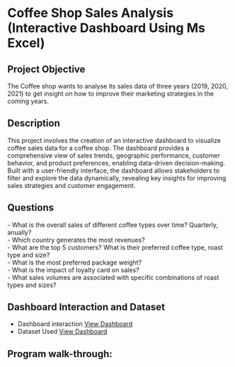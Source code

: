 <h1>Coffee Shop Sales Analysis (Interactive Dashboard Using Ms Excel)</h1>

<h2>Project Objective</h2>
The Coffee shop wants to analyse its sales data of three years (2019, 2020, 2021) to get insight on how to improve their marketing strategies in the coming years.
<br />

<h2>Description</h2>
This project involves the creation of an interactive dashboard to visualize coffee sales data for a coffee shop. The dashboard provides a comprehensive view of sales trends, geographic performance, customer behavior, and product preferences, enabling data-driven decision-making. Built with a user-friendly interface, the dashboard allows stakeholders to filter and explore the data dynamically, revealing key insights for improving sales strategies and customer engagement.
<br />

<h2>Questions</h2>
- What is the overall sales of different coffee types over time? Quarterly, anually? <br />
- Which country generates the most revenues? <br />
- What are the top 5 customers? What is their preferred coffee type, roast type and size? <br />
- What is the most preferred package weight? <br />
- What is the impact of loyalty card on sales? <br />
- What sales volumes are associated with specific combinations of roast types and sizes? <br />

<h2>Dashboard Interaction and Dataset</h2>

- Dashboard interaction <a href="https://github.com/shoriboabdulsalam1093/Coffee-Shop-Sales-Analysis/blob/main/Screenshot%202025-02-04%20at%2003.30.10.png"> View Dashboard</a></b> 
- Dataset Used <a href="https://github.com/shoriboabdulsalam1093/Coffee-Shop-Sales-Analysis/blob/main/Screenshot%202025-02-04%20at%2003.30.10.png"> View Dashboard</a></b> 
<h2>Program walk-through:</h2>


<!--
 ```diff
- text in red
+ text in green
! text in orange
# text in gray
@@ text in purple (and bold)@@
```
--!>
